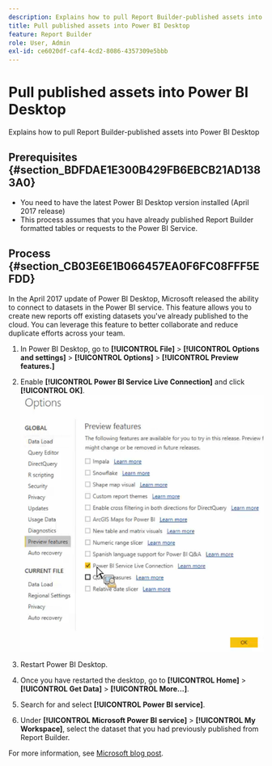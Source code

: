 ```yaml
---
description: Explains how to pull Report Builder-published assets into Power BI Desktop
title: Pull published assets into Power BI Desktop
feature: Report Builder
role: User, Admin
exl-id: ce6020df-caf4-4cd2-8086-4357309e5bbb
---
```

# Pull published assets into Power BI Desktop

Explains how to pull Report Builder-published assets into Power BI Desktop

## Prerequisites {#section_BDFDAE1E300B429FB6EBCB21AD1383A0}

* You need to have the latest Power BI Desktop version installed (April 2017 release) 
* This process assumes that you have already published Report Builder formatted tables or requests to the Power BI Service.

## Process {#section_CB03E6E1B066457EA0F6FC08FFF5EFDD}

In the April 2017 update of Power BI Desktop, Microsoft released the ability to connect to datasets in the Power BI service. This feature allows you to create new reports off existing datasets you've already published to the cloud. You can leverage this feature to better collaborate and reduce duplicate efforts across your team.

1. In Power BI Desktop, go to **[!UICONTROL File]** > **[!UICONTROL Options and settings]** > **[!UICONTROL Options]** > **[!UICONTROL Preview features.]** 
1. Enable **[!UICONTROL Power BI Service Live Connection]** and click **[!UICONTROL OK]**. ![Click Power BI Service Live Connection and then click OK. ](assets/bi-preview-features.png)

1. Restart Power BI Desktop.
1. Once you have restarted the desktop, go to **[!UICONTROL Home]** > **[!UICONTROL Get Data]** > **[!UICONTROL More...]**.
1. Search for and select **[!UICONTROL Power BI service]**.
1. Under **[!UICONTROL Microsoft Power BI service]** > **[!UICONTROL My Workspace]**, select the dataset that you had previously published from Report Builder.

For more information, see [Microsoft blog post](https://powerbi.microsoft.com/en-us/blog/connecting-to-datasets-in-the-power-bi-service-from-desktop/).
